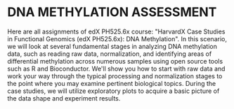 # DNA METHYLATION ASSESSMENT 
Here are all assignments of edX PH525.6x course:  "HarvardX Case Studies in Functional Genomics (edX PH525.6x): DNA Methylation". In this scenario, we will look at several fundamental stages in analyzing DNA methylation data, such as reading raw data, normalization, and identifying areas of differential methylation across numerous samples using open source tools such as R and Bioconductor. We'll show you how to start with raw data and work your way through the typical processing and normalization stages to the point where you may examine pertinent biological topics. During the case studies, we will utilize exploratory plots to acquire a basic picture of the data shape and experiment results.
